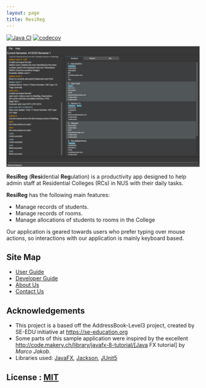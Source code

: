 ```yaml
---
layout: page
title: ResiReg
---
```


[![Java CI](https://github.com/AY2021S1-CS2103-T16-3/tp/workflows/Java%20CI/badge.svg)](https://github.com/AY2021S1-CS2103-T16-3/tp/actions)
[![codecov](https://codecov.io/gh/AY2021S1-CS2103-T16-3/tp/branch/master/graph/badge.svg)](https://codecov.io/gh/AY2021S1-CS2103-T16-3/tp)

![Ui](images/Ui.png)

**ResiReg** (**Resi**dential **Reg**ulation) is a productivity app designed to help admin staff at Residential Colleges (RCs) in NUS with their daily tasks. 

**ResiReg** has the following main features:

- Manage records of students.
- Manage records of rooms.
- Manage allocations of students to rooms in the College

Our application is geared towards users who prefer typing over mouse actions, so interactions with our application is mainly keyboard based.

## Site Map

- [User Guide](UserGuide.md)
- [Developer Guide](DeveloperGuide.md)
- [About Us](AboutUs.md)
- [Contact Us](ContactUs.md)

## Acknowledgements

- This project is a based off the AddressBook-Level3 project, created by SE-EDU initiative at https://se-education.org
- Some parts of this sample application were inspired by the excellent http://code.makery.ch/library/javafx-8-tutorial/[Java FX tutorial] by _Marco Jakob_.
- Libraries used: [JavaFX](https://openjfx.io/), [Jackson](https://github.com/FasterXML/jackson), [JUnit5](https://github.com/junit-team/junit5)

## License : [MIT](LICENSE)
